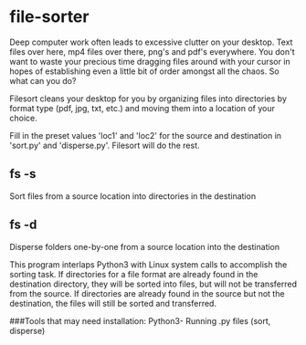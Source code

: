 # file-sorter

Deep computer work often leads to excessive clutter on your desktop. Text files over here, mp4 files over there, png's and pdf's everywhere. You don't want to waste your precious time dragging files around with your cursor in hopes of establishing even a little bit of order amongst all the chaos. So what can you do?

Filesort cleans your desktop for you by organizing files into directories by format type (pdf, jpg, txt, etc.) and moving them into a location of your choice.

Fill in the preset values 'loc1' and 'loc2' for the source and destination in 'sort.py' and 'disperse.py'. Filesort will do the rest.

## fs -s

Sort files from a source location into directories in the destination

## fs -d

Disperse folders one-by-one from a source location into the destination

This program interlaps Python3 with Linux system calls to accomplish the sorting task. If directories for a file format are already found in the destination directory, they will be sorted into files, but will not be transferred from the source. If directories are already found in the source but not the destination, the files will still be sorted and transferred.

###Tools that may need installation: 
Python3- Running .py files (sort, disperse)
